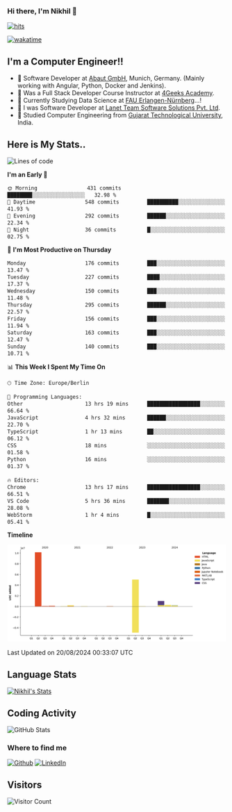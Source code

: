 ### Hi there, I'm Nikhil 👋

[![hits](https://hits.sh/github.com/silentsoft/hits.svg?color=2311cc)](https://hits.sh/github.com/silentsoft/hits/)

[![wakatime](https://wakatime.com/badge/user/369b6a3a-7953-4ff9-b7c7-be53d0a7ccc6.svg)](https://wakatime.com/@369b6a3a-7953-4ff9-b7c7-be53d0a7ccc6)

## I'm a  Computer Engineer!!

- 🌱 Software Developer at [Abaut GmbH](https://www.abaut.de/), Munich, Germany. (Mainly working with Angular, Python, Docker and Jenkins).
- 🌱 Was a Full Stack Developer Course Instructor at [4Geeks Academy](https://4geeks.com/).
- 🌱 Currently Studying Data Science at [FAU Erlangen-Nürnberg](https://www.fau.de/)...!
- 🌱 I was Software Developer at [Lanet Team Software Solutions Pvt. Ltd](https://lanetteam.com/).
- 🌱 Studied Computer Engineering from [Gujarat Technological University](https://www.gtu.ac.in/), India.

<h2>Here is My Stats..</h2>

<!--START_SECTION:waka-->
![Lines of code](https://img.shields.io/badge/From%20Hello%20World%20I%27ve%20Written-17.0%20million%20lines%20of%20code-blue)

**I'm an Early 🐤** 

```text
🌞 Morning                431 commits         ████████░░░░░░░░░░░░░░░░░   32.98 % 
🌆 Daytime                548 commits         ██████████░░░░░░░░░░░░░░░   41.93 % 
🌃 Evening                292 commits         ██████░░░░░░░░░░░░░░░░░░░   22.34 % 
🌙 Night                  36 commits          █░░░░░░░░░░░░░░░░░░░░░░░░   02.75 % 
```
📅 **I'm Most Productive on Thursday** 

```text
Monday                   176 commits         ███░░░░░░░░░░░░░░░░░░░░░░   13.47 % 
Tuesday                  227 commits         ████░░░░░░░░░░░░░░░░░░░░░   17.37 % 
Wednesday                150 commits         ███░░░░░░░░░░░░░░░░░░░░░░   11.48 % 
Thursday                 295 commits         ██████░░░░░░░░░░░░░░░░░░░   22.57 % 
Friday                   156 commits         ███░░░░░░░░░░░░░░░░░░░░░░   11.94 % 
Saturday                 163 commits         ███░░░░░░░░░░░░░░░░░░░░░░   12.47 % 
Sunday                   140 commits         ███░░░░░░░░░░░░░░░░░░░░░░   10.71 % 
```


📊 **This Week I Spent My Time On** 

```text
🕑︎ Time Zone: Europe/Berlin

💬 Programming Languages: 
Other                    13 hrs 19 mins      █████████████████░░░░░░░░   66.64 % 
JavaScript               4 hrs 32 mins       ██████░░░░░░░░░░░░░░░░░░░   22.70 % 
TypeScript               1 hr 13 mins        ██░░░░░░░░░░░░░░░░░░░░░░░   06.12 % 
CSS                      18 mins             ░░░░░░░░░░░░░░░░░░░░░░░░░   01.58 % 
Python                   16 mins             ░░░░░░░░░░░░░░░░░░░░░░░░░   01.37 % 

🔥 Editors: 
Chrome                   13 hrs 17 mins      █████████████████░░░░░░░░   66.51 % 
VS Code                  5 hrs 36 mins       ███████░░░░░░░░░░░░░░░░░░   28.08 % 
WebStorm                 1 hr 4 mins         █░░░░░░░░░░░░░░░░░░░░░░░░   05.41 % 
```

**Timeline**

![Lines of Code chart](https://raw.githubusercontent.com/nikhilmaguwala/nikhilmaguwala/main/assets/bar_graph.png)


 Last Updated on 20/08/2024 00:33:07 UTC
<!--END_SECTION:waka-->

<h2>Language Stats</h2>

[![Nikhil's Stats](https://github-readme-stats.vercel.app/api/wakatime?username=nikhilmaguwala&layout=compact&title=Stats)](https://github.com/nikhilmaguwala)


<h2>Coding Activity</h2>

<p><img src="https://wakatime.com/share/@nikhilmaguwala/7dd532b8-3e5e-4c26-8c46-68cc27712a92.svg" alt="GitHub Stats"></p>

<h3>Where to find me</h3>
<p>
    <a href="https://github.com/nikhilmaguwala" target="_blank"><img alt="Github" src="https://img.shields.io/badge/GitHub-%2312100E.svg?&style=for-the-badge&logo=Github&logoColor=white" /></a>
    <a href="https://www.linkedin.com/in/nikhil-maguwala" target="_blank"><img alt="LinkedIn" src="https://img.shields.io/badge/linkedin-%230077B5.svg?&style=for-the-badge&logo=linkedin&logoColor=white" /></a> 
</p>


<h2>Visitors</h2>

![Visitor Count](https://profile-counter.glitch.me/nikhilmaguwala/count.svg)

[website]: https://nikhilmaguwala.github.io/
[instagram]: https://www.instagram.com/nikhil_maguwala/
[linkedin]: https://www.linkedin.com/in/nikhil-maguwala/

